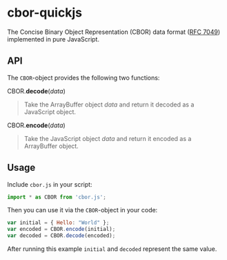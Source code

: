 cbor-quickjs
=======

The Concise Binary Object Representation (CBOR) data format ([RFC 7049](http://tools.ietf.org/html/rfc7049)) implemented in pure JavaScript.


API
---

The `CBOR`-object provides the following two functions:

CBOR.**decode**(*data*)
> Take the ArrayBuffer object *data* and return it decoded as a JavaScript object.

CBOR.**encode**(*data*)
> Take the JavaScript object *data* and return it encoded as a ArrayBuffer object.

Usage
-----

Include `cbor.js` in your script:
```js
import * as CBOR from 'cbor.js';
```

Then you can use it via the `CBOR`-object in your code:
```javascript
var initial = { Hello: "World" };
var encoded = CBOR.encode(initial);
var decoded = CBOR.decode(encoded);
```
After running this example `initial` and `decoded` represent the same value.
